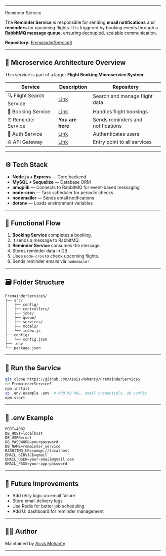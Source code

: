 
---
Reminder Service

The **Reminder Service** is responsible for sending **email notifications** and **reminders** for upcoming flights. It is triggered by booking events through a **RabbitMQ message queue**, ensuring decoupled, scalable communication.

**Repository:** [FremainderServiceS](https://github.com/Assis-Mohanty/FremainderServiceS)

---

## 🧩 Microservice Architecture Overview

This service is part of a larger **Flight Booking Microservice System**:

| Service                  | Description                                                    | Repository                        |
| ------------------------ | -------------------------------------------------------------- | --------------------------------- |
| 🔍 Flight Search Service | [Link](https://github.com/Assis-Mohanty/FandS)                 | Search and manage flight data     |
| 🛒 Booking Service       | [Link](https://github.com/Assis-Mohanty/Flight_bookingService) | Handles flight bookings           |
| ⏰ Reminder Service       | **You are here**                                               | Sends reminders and notifications |
| 🔐 Auth Service          | [Link](https://github.com/Assis-Mohanty/FauthS)                | Authenticates users               |
| 🌐 API Gateway           | [Link](https://github.com/Assis-Mohanty/ApiGateway)            | Entry point to all services       |

---

## ⚙️ Tech Stack

* **Node.js + Express** — Core backend
* **MySQL + Sequelize** — Database ORM
* **amqplib** — Connects to RabbitMQ for event-based messaging
* **node-cron** — Task scheduler for periodic checks
* **nodemailer** — Sends email notifications
* **dotenv** — Loads environment variables

---

## 🔄 Functional Flow

1. **Booking Service** completes a booking.
2. It sends a message to RabbitMQ.
3. **Reminder Service** consumes the message.
4. Stores reminder data in DB.
5. Uses `node-cron` to check upcoming flights.
6. Sends reminder emails via `nodemailer`.

---

## 🗃️ Folder Structure

```
FremainderServiceS/
├── src/
│   ├── config/
│   ├── controllers/
│   ├── jobs/
│   ├── queue/
│   ├── services/
│   ├── models/
│   └── index.js
├── config/
│   └── config.json
├── .env
└── package.json
```

---

## 🚀 Run the Service

```bash
git clone https://github.com/Assis-Mohanty/FremainderServiceS
cd FremainderServiceS
npm install
cp .env.example .env  # Add MQ URL, email credentials, DB config
npm start
```

---

## 🔐 .env Example

```env
PORT=4002
DB_HOST=localhost
DB_USER=root
DB_PASSWORD=yourpassword
DB_NAME=remainder_service
RABBITMQ_URL=amqp://localhost
EMAIL_SERVICE=gmail
EMAIL_USER=your-email@gmail.com
EMAIL_PASS=your-app-password
```

---

## 🧪 Future Improvements

* Add retry logic on email failure
* Store email delivery logs
* Use Redis for better job scheduling
* Add UI dashboard for reminder management

---

## 🧑‍💻 Author

Maintained by [Assis Mohanty](https://github.com/Assis-Mohanty)

---


